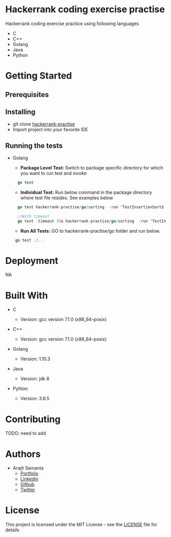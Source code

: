 
# Hackerrank coding exercise practise

Hackerrank coding exercise practice using following languages

- C
- C++
- Golang
- Java
- Python

# Getting Started

## Prerequisites

## Installing

- git clone [hackerrank-practise](https://github.com/arajitsamanta/hackerrank-practise.git)
- Import project into your favorite IDE

## Running the tests

- Golang
  - **Package Level Test:** Switch to package specific directory for which you want to run test and invoke

  ```go
    go test
  ```

  - **Individual Test:** Run below command in the package directory where test file resides. See examples below

  ```go
    go test hackerrank-practise/go/sorting  -run ^TestInsertionSort$

    //With timeout
    go test -timeout 30s hackerrank-practise/go/sorting  -run ^TestInsertionSort$
  ```

  - **Run All Tests:** GO to hackerrank-practise/go folder and run below.

  ```go
   go test ./...
   ```

# Deployment

NA

# Built With

- C
  - Version: gcc version 7.1.0 (x86_64-posix)

- C++
  - Version: gcc version 7.1.0 (x86_64-posix)

- Golang
  - Version: 1.10.3

- Java
  - Version: jdk 8

- Pyhton
  - Version: 3.6.5

# Contributing

TODO: need to add

# Authors

- Arajit Samanta
  - [Portfolio](http://arajitsamanta.com)
  - [Linkedin](https://linkedin.com/in/arajitsamanta)
  - [Github](https://github.com/arajitsamanta)
  - [Twitter](https://twitter.com/arajitsamanta)

# License

This project is licensed under the MIT License - see the [LICENSE](./LICENSE) file for details